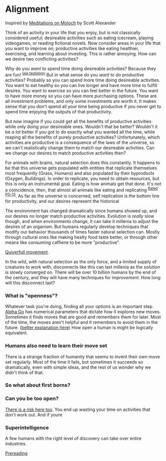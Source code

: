 Alignment
=============
Inspired by [Meditations on Moloch](https://slatestarcodex.com/2014/07/30/meditations-on-moloch/) by Scott Alexander

Think of an activity in your life that you enjoy, but is not classically considered useful; desireable activities such as eating icecream, playing videogames, or reading fictional novels. Now consider areas in your life that you want to improve on; productive activities like eating healthier, exercising, and learning about investing. This is rather annoying. How can we desire two conflicting activities?

Why do you _want_ to spend time doing desireable activities? Because they are fun! <sup>[see tautology](https://www.merriam-webster.com/dictionary/tautology)</sup> But in what sense do you _want_ to do productive activities? Probably so you can spend more time doing desireable activities. You want to eat healthy so you can live longer and have more time to fulfill desires. You want to exercise so you can feel better in the future. You want to have more money so you can have more purchasing options. These are all investment problems, and only some investments are worth it. It makes sense that you don't spend all your time being productive if you never get to spend time enjoying the outputs of that productivity.

But now imagine if you could get all the benefits of productive activities while only doing your desireable ones. Wouldn't that be better? Wouldn't it be _a lot_ better if you got to do exactly what you wanted all the time, while reaping all the benefits of purely productive activities? Unfortunately, which activities are productive is a consequence of the laws of the universe, so we can't realistically change them to match our desireable activities. Can we change our desires to match productive activities then?

For animals with brains, natural selection does this constantly. It happens to be that this universe gets populated with entities that replicate themselves most frequently (Grass, Humans) and also populated by their byproducts (Oxygen, Buildings). In order to replicate, you need to obtain resources, but this is only an instrumental goal. Eating is how animals get that done. It's not a coincidence, then, that almost all animals like eating and replicating <sup>[Rated PG-13](https://en.wikipedia.org/wiki/Motion_Picture_Association_of_America_film_rating_system#MPAA_film_ratings)</sup>. As far as the universe is concerned, self replication is the bottom line for productivity, and our desires represent the historical 

The environment has changed dramatically since humans showed up, and our desires no longer match productive activities. Evolution is _really_ slow though, and when environments change, it can take it millenia to adjust the desires of an organism. But humans regularly develop techniques that modify our behavior thousands of times faster natural selection can. Mostly through cultural ones like making healty food taste better, or through other means like consuming caffiene to be more "productive".



 [Quiverfull movement](https://en.wikipedia.org/wiki/Quiverfull). 

In the wild, with natural selection as the only force, and a limited supply of creatures to work with, disconnects like this can last millenia as the _solution_ is slowly converged on. There will be over 10 billion humans by the end of the century, and they will have many techniques for _improvement_. How long will this disconnect last? 



### What is "openness"?

Whatever task you're doing, finding all your options is an important step. [Alpha Go](https://en.wikipedia.org/wiki/AlphaGo) has numerical parameters that dictate how it explores new moves. Sometimes it finds moves that are good and remembers them for later. Most of the time, the moves aren't helpful and it remembers to avoid them in the future. ([better explanation here](https://www.youtube.com/watch?v=v9M2Ho9I9Qo)) How open a human is might be logically equivalent.

### Humans also need to learn their move set

There is a strange fraction of humanity that seems to invent their own move set regularly. Most of the time it fails, but sometimes it succeeds so dramatically, even with simple ideas, and the rest of us wonder why we didn't think of that.

### So what about first borns?


### Can you be too open?
[There is a risk here too](http://www.paulgraham.com/disc.html). You end up wasting your time on activities that don't work out. And if youre

### Superintelligence
A few humans with the right level of discovery can take over entire industries.




[Prereading](http://www.paulgraham.com/disc.html)


